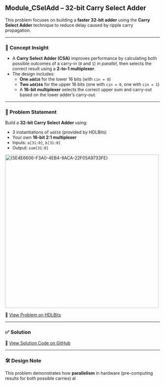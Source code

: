 ## Module_CSelAdd – 32-bit Carry Select Adder

This problem focuses on building a **faster 32-bit adder** using the **Carry Select Adder** technique to reduce delay caused by ripple carry propagation.

---

### 🧠 Concept Insight  
- A **Carry Select Adder (CSA)** improves performance by calculating both possible outcomes of a carry-in (`0` and `1`) *in parallel*, then selects the correct result using a **2-to-1 multiplexer**.
- The design includes:
  - **One `add16`** for the lower 16 bits (with `cin = 0`)
  - **Two `add16`s** for the upper 16 bits (one with `cin = 0`, one with `cin = 1`)
  - A **16-bit multiplexer** selects the correct upper sum and carry-out based on the lower adder’s carry-out.

---

### 📘 Problem Statement  
Build a **32-bit Carry Select Adder** using:

- 3 instantiations of `add16` (provided by HDLBits)
- Your own **16-bit 2:1 multiplexer**
- Inputs: `a[31:0]`, `b[31:0]`
- Output: `sum[31:0]`

<img width="500" alt="{5E4E6606-F3A0-4EB4-9ACA-22F05A9733FE}" src="https://github.com/user-attachments/assets/14509284-44d0-450b-89b8-732cc7e58fda" />

🔗 [View Problem on HDLBits](https://hdlbits.01xz.net/wiki/Module_cseladd)

---

### ✅ Solution  
📄 [View Solution Code on GitHub](https://github.com/EswarAdithya011/HDLBits/blob/main/Problem%20Sets/2.%20Verilog%20Language/2.3%20Modules%3A%20Hierarchy/2.3.8%20Carry-select%20adder/module_cseladd.v)

---

### 🛠 Design Note  
This problem demonstrates how **parallelism** in hardware (pre-computing results for both possible carries) al
